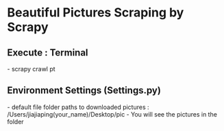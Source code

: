 <h1> Beautiful Pictures Scraping by Scrapy </h1>

<h2>Execute : Terminal</h2>
- scrapy crawl pt



<h2>Environment Settings (Settings.py)</h2>
- default file folder paths to downloaded pictures : /Users/jiajiaping(your_name)/Desktop/pic
- You will see the pictures in the folder


  
